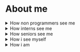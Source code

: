 # About me

<details>
    <summary>How non programmers see me</summary>
    <img src="gifs/spoiler_01.gif">
</details>

<details>
    <summary>How interns see me</summary>
    <img src="gifs/spoiler_02.gif">
</details>

<details>
    <summary>How seniors see me</summary>
    <img src="gifs/spoiler_03.gif">
</details>

<details>
    <summary>How i see myself</summary>
    <img src="gifs/spoiler_04.gif">
</details>

<details>
    <summary>How i am</summary>
    <img src="gifs/spoiler_05.gif">
</details>